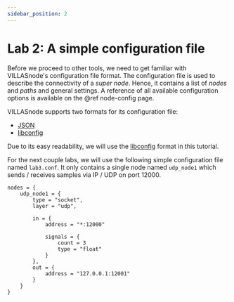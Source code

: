 ```yaml
---
sidebar_position: 2
---
```


# Lab 2: A simple configuration file

Before we proceed to other tools,  we need to get familiar with VILLASnode's configuration file format.
The configuration file is used to describe the connectivity of a _super node_. Hence, it contains a list of _nodes_ and _paths_ and general settings.
A reference of all available configuration options is available on the @ref node-config page.

VILLASnode supports two formats for its configuration file:

- [JSON](http://json.org)
- [libconfig](http://www.hyperrealm.com/libconfig/libconfig_manual.html#Configuration-Files)

Due to its easy readability, we will use the [libconfig](http://www.hyperrealm.com/libconfig/libconfig_manual.html#Configuration-Files) format in this tutorial.

For the next couple labs, we will use the following simple configuration file named `lab3.conf`.
It only contains a single node named `udp_node1` which sends / receives samples via IP / UDP on port 12000.

``` url="external/node/etc/labs/lab3.conf" title="node/etc/labs/lab3.conf"
nodes = {
	udp_node1 = {
		type = "socket",
		layer = "udp",

		in = {
			address = "*:12000"

			signals = {
				count = 3
				type = "float"
			}
		},
		out = {
			address = "127.0.0.1:12001"
		}
	}
}
```
